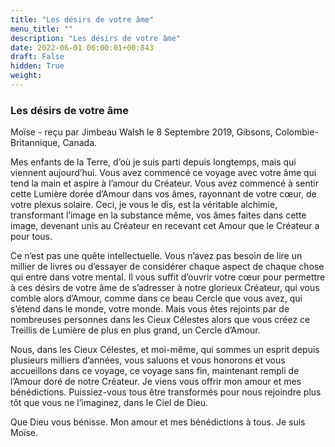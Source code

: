 ```yaml
---
title: "Les désirs de votre âme"
menu_title: ""
description: "Les désirs de votre âme"
date: 2022-06-01 06:00:01+00:843
draft: False
hidden: True
weight:
---
```

### Les désirs de votre âme

Moïse - reçu par Jimbeau Walsh le 8 Septembre 2019, Gibsons, Colombie-Britannique, Canada.

Mes enfants de la Terre, d’où je suis parti depuis longtemps, mais qui viennent aujourd’hui. Vous avez commencé ce voyage avec votre âme qui tend la main et aspire à l’amour du Créateur. Vous avez commencé à sentir cette Lumière dorée d’Amour dans vos âmes, rayonnant de votre cœur, de votre plexus solaire. Ceci, je vous le dis, est la véritable alchimie, transformant l’image en la substance même, vos âmes faites dans cette image, devenant unis au Créateur en recevant cet Amour que le Créateur a pour tous.

Ce n’est pas une quête intellectuelle. Vous n’avez pas besoin de lire un millier de livres ou d’essayer de considérer chaque aspect de chaque chose qui entre dans votre mental. Il vous suffit d’ouvrir votre cœur pour permettre à ces désirs de votre âme de s’adresser à notre glorieux Créateur, qui vous comble alors d’Amour, comme dans ce beau Cercle que vous avez, qui s’étend dans le monde, votre monde. Mais vous êtes rejoints par de nombreuses personnes dans les Cieux Célestes alors que vous créez ce Treillis de Lumière de plus en plus grand, un Cercle d’Amour.

Nous, dans les Cieux Célestes, et moi-même, qui sommes un esprit depuis plusieurs milliers d’années, vous saluons et vous honorons et vous accueillons dans ce voyage, ce voyage sans fin, maintenant rempli de l’Amour doré de notre Créateur. Je viens vous offrir mon amour et mes bénédictions. Puissiez-vous tous être transformés pour nous rejoindre plus tôt que vous ne l’imaginez, dans le Ciel de Dieu.

Que Dieu vous bénisse. Mon amour et mes bénédictions à tous. Je suis Moïse.
